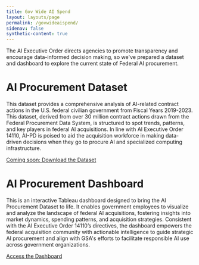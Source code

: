 ```yaml
---
title: Gov Wide AI Spend
layout: layouts/page
permalink: /govwideaispend/
sidenav: false
synthetic-content: true
---
```


<p>The AI Executive Order directs agencies to promote transparency and encourage data-informed decision making, so we've prepared a dataset and dashboard to explore the current state of Federal AI procurement.</p>
<h1>AI Procurement Dataset</h1>
<p>This dataset provides a comprehensive analysis of AI-related contract actions in the U.S. federal civilian government from Fiscal Years 2019-2023. This dataset, derived from over 30 million contract actions drawn from the Federal Procurement Data System, is structured to spot trends, patterns, and key players in federal AI acquisitions. In line with AI Executive Order 14110, AI-PD is poised to aid the acquisition workforce in making data-driven decisions when they go to procure AI and specialized computing infrastructure.</p>
   <a href="#" class="usa-button usa-button--big usa-button--secondary">Coming soon: Download the Dataset</a>
<h1>AI Procurement Dashboard</h1>
<p>This is an interactive Tableau dashboard designed to bring the AI Procurement Dataset to life. It enables government employees to visualize and analyze the landscape of federal AI acquisitions, fostering insights into market dynamics, spending patterns, and acquisition strategies. Consistent with the AI Executive Order 14110’s directives, the dashboard empowers the federal acquisition community with actionable intelligence to guide strategic AI procurement and align with GSA's efforts to facilitate responsible AI use across government organizations.</p>
<a href="https://staging.d2d.gsa.gov/report/governmentwide-ai-eo-dashboard-0" title="This link will bring you to GSA's D2D environment where you can access the AI Procurement Dashboard" target="_blank" class="usa-button usa-button--big usa-button--primary">Access the Dashboard</a>
